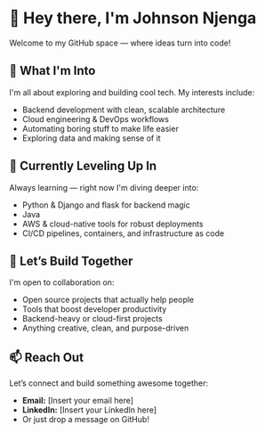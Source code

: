 # 👋 Hey there, I'm Johnson Njenga

Welcome to my GitHub space — where ideas turn into code!

## 👀 What I'm Into  
I'm all about exploring and building cool tech. My interests include:
- Backend development with clean, scalable architecture  
- Cloud engineering & DevOps workflows  
- Automating boring stuff to make life easier  
- Exploring data and making sense of it  

## 🌱 Currently Leveling Up In  
Always learning — right now I'm diving deeper into:
- Python & Django and flask for backend magic  
- Java
- AWS & cloud-native tools for robust deployments  
- CI/CD pipelines, containers, and infrastructure as code  

## 💞️ Let’s Build Together  
I'm open to collaboration on:
- Open source projects that actually help people  
- Tools that boost developer productivity  
- Backend-heavy or cloud-first projects  
- Anything creative, clean, and purpose-driven  

## 📫 Reach Out  
Let’s connect and build something awesome together:
- **Email:** [Insert your email here]  
- **LinkedIn:** [Insert your LinkedIn here]  
- Or just drop a message on GitHub!



<!---
Johnsonndungu/Johnsonndungu is a ✨ special ✨ repository because its `README.md` (this file) appears on your GitHub profile.
You can click the Preview link to take a look at your changes.
--->
